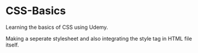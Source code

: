 # CSS-Basics
Learning the basics of CSS using Udemy.

Making a seperate stylesheet and also integrating the style tag in HTML file itself.
